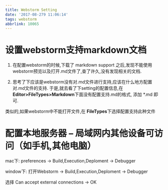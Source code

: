 ```yaml
---
title: Webstorm Setting
date: '2017-08-279 11:06:14'
tags: webstorm
abbrlink: 10065
---
```

 

# 设置webstorm支持markdown文档
1. 在配置webstorm的时候,下载了 markdown support 之后,发现不能使用webstorm预览以及打开.md文件了,查了许久,没有发现相关的文档.

2. 思考了下应该是webstorm没有对.md文件进行支持,应该在什么地方配置对.md文件的支持.
于是,就去看了下setting的配置信息,在**Editor>FileTypes>Markdown**下面没有配置支持.md的格式,
添加 *.md 即可.

类似的,如果webstorm中不能打开文件,在 **FileTypes**下选择配置支持此种文件

# 配置本地服务器 – 局域网内其他设备可访问（如手机,其他电脑）

mac下: preferences -> Build,Execution,Deploment -> Debugger

window下:  打开Webstorm -> Build,Execution,Deploment  -> Debugger  

选择 Can accept external connections -> OK






